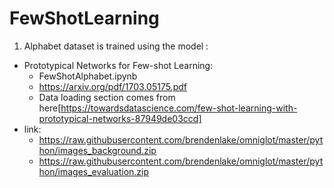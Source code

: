 # FewShotLearning

1. Alphabet dataset is trained using the model :
- Prototypical Networks for Few-shot Learning:
  - FewShotAlphabet.ipynb
  - https://arxiv.org/pdf/1703.05175.pdf
  - Data loading section comes from here[https://towardsdatascience.com/few-shot-learning-with-prototypical-networks-87949de03ccd]
- link:
  -  https://raw.githubusercontent.com/brendenlake/omniglot/master/python/images_background.zip
  -  https://raw.githubusercontent.com/brendenlake/omniglot/master/python/images_evaluation.zip
